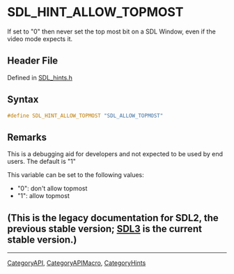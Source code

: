 # SDL_HINT_ALLOW_TOPMOST

If set to "0" then never set the top most bit on a SDL Window, even if the video mode expects it.

## Header File

Defined in [SDL_hints.h](https://github.com/libsdl-org/SDL/blob/SDL2/include/SDL_hints.h)

## Syntax

```c
#define SDL_HINT_ALLOW_TOPMOST "SDL_ALLOW_TOPMOST"
```

## Remarks

This is a debugging aid for developers and not expected to be used by end
users. The default is "1"

This variable can be set to the following values:

- "0": don't allow topmost
- "1": allow topmost

## (This is the legacy documentation for SDL2, the previous stable version; [SDL3](https://wiki.libsdl.org/SDL3/) is the current stable version.)



----
[CategoryAPI](CategoryAPI), [CategoryAPIMacro](CategoryAPIMacro), [CategoryHints](CategoryHints)

